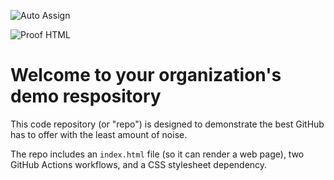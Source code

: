 ![Auto Assign](https://github.com/CapstoneDi/demo-repository/actions/workflows/auto-assign.yml/badge.svg)

![Proof HTML](https://github.com/CapstoneDi/demo-repository/actions/workflows/proof-html.yml/badge.svg)

# Welcome to your organization's demo respository
This code repository (or "repo") is designed to demonstrate the best GitHub has to offer with the least amount of noise.

The repo includes an `index.html` file (so it can render a web page), two GitHub Actions workflows, and a CSS stylesheet dependency.
